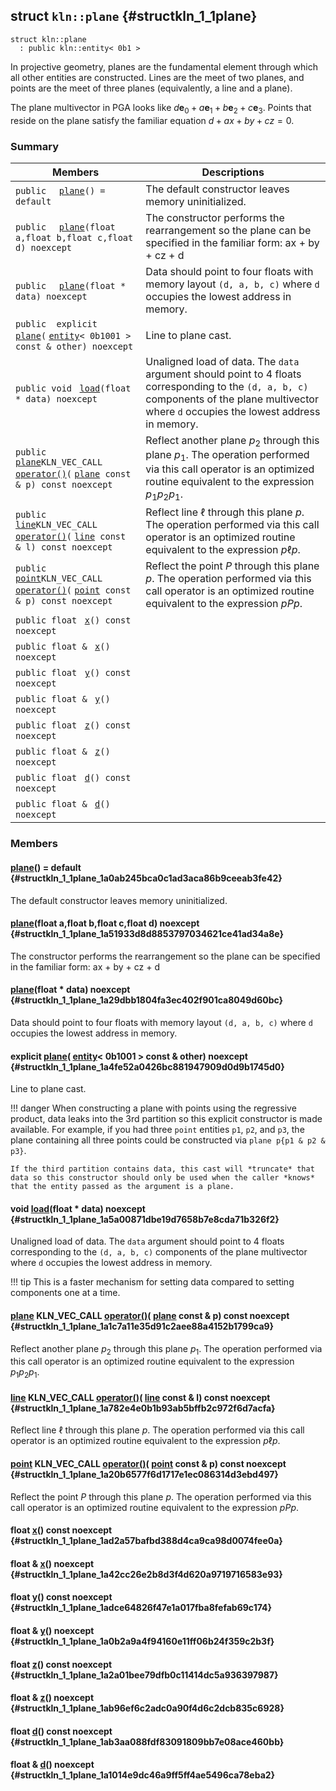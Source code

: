 ## struct `kln::plane` {#structkln_1_1plane}

```
struct kln::plane
  : public kln::entity< 0b1 >
```  

In projective geometry, planes are the fundamental element through which all other entities are constructed. Lines are the meet of two planes, and points are the meet of three planes (equivalently, a line and a plane).

The plane multivector in PGA looks like $d\mathbf{e}_0 + a\mathbf{e}_1 + b\mathbf{e}_2 + c\mathbf{e}_3$. Points that reside on the plane satisfy the familiar equation $d + ax + by + cz = 0$.

### Summary

 Members                        | Descriptions                                
--------------------------------|---------------------------------------------
`public  ` [`plane`](#structkln_1_1plane_1a0ab245bca0c1ad3aca86b9ceeab3fe42)`() = default`  | The default constructor leaves memory uninitialized.
`public  ` [`plane`](#structkln_1_1plane_1a51933d8d8853797034621ce41ad34a8e)`(float a,float b,float c,float d) noexcept`  | The constructor performs the rearrangement so the plane can be specified in the familiar form: ax + by + cz + d
`public  ` [`plane`](#structkln_1_1plane_1a29dbb1804fa3ec402f901ca8049d60bc)`(float * data) noexcept`  | Data should point to four floats with memory layout `(d, a, b, c)`  where `d`  occupies the lowest address in memory.
`public  explicit ` [`plane`](#structkln_1_1plane_1a4fe52a0426bc881947909d0d9b1745d0)`(` [`entity`](/Klein/api/kln::entity#structkln_1_1entity)`< 0b1001 > const & other) noexcept`  | Line to plane cast.
`public void ` [`load`](#structkln_1_1plane_1a5a00871dbe19d7658b7e8cda71b326f2)`(float * data) noexcept`  | Unaligned load of data. The `data`  argument should point to 4 floats corresponding to the `(d, a, b, c)`  components of the plane multivector where `d`  occupies the lowest address in memory.
`public ` [`plane`](#structkln_1_1plane)` KLN_VEC_CALL ` [`operator()`](#structkln_1_1plane_1a1c7a11e35d91c2aee88a4152b1799ca9)`(` [`plane`](#structkln_1_1plane)` const & p) const noexcept`  | Reflect another plane $p_2$ through this plane $p_1$. The operation performed via this call operator is an optimized routine equivalent to the expression $p_1 p_2 p_1$.
`public ` [`line`](/Klein/api/kln::line#structkln_1_1line)` KLN_VEC_CALL ` [`operator()`](#structkln_1_1plane_1a782e4e0b1b93ab5bffb2c972f6d7acfa)`(` [`line`](/Klein/api/kln::line#structkln_1_1line)` const & l) const noexcept`  | Reflect line $\ell$ through this plane $p$. The operation performed via this call operator is an optimized routine equivalent to the expression $p \ell p$.
`public ` [`point`](/Klein/api/kln::point#structkln_1_1point)` KLN_VEC_CALL ` [`operator()`](#structkln_1_1plane_1a20b6577f6d1717e1ec086314d3ebd497)`(` [`point`](/Klein/api/kln::point#structkln_1_1point)` const & p) const noexcept`  | Reflect the point $P$ through this plane $p$. The operation performed via this call operator is an optimized routine equivalent to the expression $p P p$.
`public float ` [`x`](#structkln_1_1plane_1ad2a57bafbd388d4ca9ca98d0074fee0a)`() const noexcept`  | 
`public float & ` [`x`](#structkln_1_1plane_1a42cc26e2b8d3f4d620a9719716583e93)`() noexcept`  | 
`public float ` [`y`](#structkln_1_1plane_1adce64826f47e1a017fba8fefab69c174)`() const noexcept`  | 
`public float & ` [`y`](#structkln_1_1plane_1a0b2a9a4f94160e11ff06b24f359c2b3f)`() noexcept`  | 
`public float ` [`z`](#structkln_1_1plane_1a2a01bee79dfb0c11414dc5a936397987)`() const noexcept`  | 
`public float & ` [`z`](#structkln_1_1plane_1ab96ef6c2adc0a90f4d6c2dcb835c6928)`() noexcept`  | 
`public float ` [`d`](#structkln_1_1plane_1ab3aa088fdf83091809bb7e08ace460bb)`() const noexcept`  | 
`public float & ` [`d`](#structkln_1_1plane_1a1014e9dc46a9ff5ff4ae5496ca78eba2)`() noexcept`  | 

### Members

####   [plane](#structkln_1_1plane_1a0ab245bca0c1ad3aca86b9ceeab3fe42)() = default  {#structkln_1_1plane_1a0ab245bca0c1ad3aca86b9ceeab3fe42}

The default constructor leaves memory uninitialized.

####   [plane](#structkln_1_1plane_1a51933d8d8853797034621ce41ad34a8e)(float a,float b,float c,float d) noexcept  {#structkln_1_1plane_1a51933d8d8853797034621ce41ad34a8e}

The constructor performs the rearrangement so the plane can be specified in the familiar form: ax + by + cz + d

####   [plane](#structkln_1_1plane_1a29dbb1804fa3ec402f901ca8049d60bc)(float * data) noexcept  {#structkln_1_1plane_1a29dbb1804fa3ec402f901ca8049d60bc}

Data should point to four floats with memory layout `(d, a, b, c)`  where `d`  occupies the lowest address in memory.

####  explicit  [plane](#structkln_1_1plane_1a4fe52a0426bc881947909d0d9b1745d0)( [entity](/Klein/api/kln::entity#structkln_1_1entity)< 0b1001 > const & other) noexcept  {#structkln_1_1plane_1a4fe52a0426bc881947909d0d9b1745d0}

Line to plane cast.

!!! danger 
    When constructing a plane with points using the regressive product,
    data leaks into the 3rd partition so this explicit constructor is
    made available. For example, if you had three `point` entities `p1`,
    `p2`, and `p3`, the plane containing all three points could be
    constructed via `plane p{p1 & p2 & p3}`.
    
    If the third partition contains data, this cast will *truncate* that
    data so this constructor should only be used when the caller *knows*
    that the entity passed as the argument is a plane.

#### void  [load](#structkln_1_1plane_1a5a00871dbe19d7658b7e8cda71b326f2)(float * data) noexcept  {#structkln_1_1plane_1a5a00871dbe19d7658b7e8cda71b326f2}

Unaligned load of data. The `data`  argument should point to 4 floats corresponding to the `(d, a, b, c)`  components of the plane multivector where `d`  occupies the lowest address in memory.

!!! tip 
    This is a faster mechanism for setting data compared to setting
    components one at a time.

####  [plane](#structkln_1_1plane) KLN_VEC_CALL  [operator()](#structkln_1_1plane_1a1c7a11e35d91c2aee88a4152b1799ca9)( [plane](#structkln_1_1plane) const & p) const noexcept  {#structkln_1_1plane_1a1c7a11e35d91c2aee88a4152b1799ca9}

Reflect another plane $p_2$ through this plane $p_1$. The operation performed via this call operator is an optimized routine equivalent to the expression $p_1 p_2 p_1$.

####  [line](/Klein/api/kln::line#structkln_1_1line) KLN_VEC_CALL  [operator()](#structkln_1_1plane_1a782e4e0b1b93ab5bffb2c972f6d7acfa)( [line](/Klein/api/kln::line#structkln_1_1line) const & l) const noexcept  {#structkln_1_1plane_1a782e4e0b1b93ab5bffb2c972f6d7acfa}

Reflect line $\ell$ through this plane $p$. The operation performed via this call operator is an optimized routine equivalent to the expression $p \ell p$.

####  [point](/Klein/api/kln::point#structkln_1_1point) KLN_VEC_CALL  [operator()](#structkln_1_1plane_1a20b6577f6d1717e1ec086314d3ebd497)( [point](/Klein/api/kln::point#structkln_1_1point) const & p) const noexcept  {#structkln_1_1plane_1a20b6577f6d1717e1ec086314d3ebd497}

Reflect the point $P$ through this plane $p$. The operation performed via this call operator is an optimized routine equivalent to the expression $p P p$.

#### float  [x](#structkln_1_1plane_1ad2a57bafbd388d4ca9ca98d0074fee0a)() const noexcept  {#structkln_1_1plane_1ad2a57bafbd388d4ca9ca98d0074fee0a}

#### float &  [x](#structkln_1_1plane_1a42cc26e2b8d3f4d620a9719716583e93)() noexcept  {#structkln_1_1plane_1a42cc26e2b8d3f4d620a9719716583e93}

#### float  [y](#structkln_1_1plane_1adce64826f47e1a017fba8fefab69c174)() const noexcept  {#structkln_1_1plane_1adce64826f47e1a017fba8fefab69c174}

#### float &  [y](#structkln_1_1plane_1a0b2a9a4f94160e11ff06b24f359c2b3f)() noexcept  {#structkln_1_1plane_1a0b2a9a4f94160e11ff06b24f359c2b3f}

#### float  [z](#structkln_1_1plane_1a2a01bee79dfb0c11414dc5a936397987)() const noexcept  {#structkln_1_1plane_1a2a01bee79dfb0c11414dc5a936397987}

#### float &  [z](#structkln_1_1plane_1ab96ef6c2adc0a90f4d6c2dcb835c6928)() noexcept  {#structkln_1_1plane_1ab96ef6c2adc0a90f4d6c2dcb835c6928}

#### float  [d](#structkln_1_1plane_1ab3aa088fdf83091809bb7e08ace460bb)() const noexcept  {#structkln_1_1plane_1ab3aa088fdf83091809bb7e08ace460bb}

#### float &  [d](#structkln_1_1plane_1a1014e9dc46a9ff5ff4ae5496ca78eba2)() noexcept  {#structkln_1_1plane_1a1014e9dc46a9ff5ff4ae5496ca78eba2}

